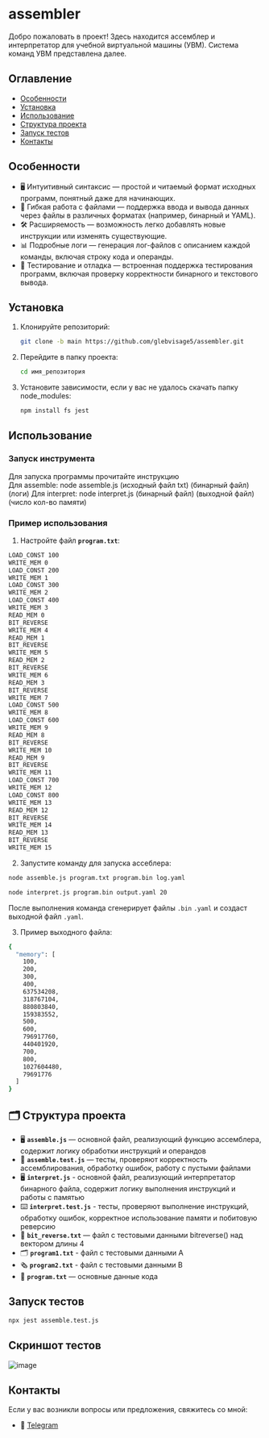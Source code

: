 # assembler

Добро пожаловать в проект! Здесь находится ассемблер и интерпретатор для учебной виртуальной машины (УВМ). Система команд УВМ представлена далее.

## Оглавление

- [Особенности](#особенности)
- [Установка](#установка)
- [Использование](#использование)
- [Структура проекта](#структура-проекта)
- [Запуск тестов](#запуск-тестов)
- [Контакты](#контакты)

## Особенности

- 🖥️ Интуитивный синтаксис — простой и читаемый формат исходных программ, понятный даже для начинающих.
- 📂 Гибкая работа с файлами — поддержка ввода и вывода данных через файлы в различных форматах (например, бинарный и YAML).
- 🛠️ Расширяемость — возможность легко добавлять новые инструкции или изменять существующие.
- 📊 Подробные логи — генерация лог-файлов с описанием каждой команды, включая строку кода и операнды.
- 🧪 Тестирование и отладка — встроенная поддержка тестирования программ, включая проверку корректности бинарного и текстового вывода.

## Установка

1. Клонируйте репозиторий:
   ```bash
   git clone -b main https://github.com/glebvisage5/assembler.git
2. Перейдите в папку проекта:
   ```bash
   cd имя_репозитория
3. Установите зависимости, если у вас не удалось скачать папку node_modules:
   ```bash
   npm install fs jest

## Использование

### Запуск инструмента

Для запуска программы прочитайте инструкцию  
Для assemble:
node assemble.js (исходный файл txt) (бинарный файл) (логи)
Для interpret:
node interpret.js (бинарный файл) (выходной файл) (число кол-во памяти)

### Пример использования

1. Настройте файл **`program.txt`**:
  ```bash
LOAD_CONST 100
WRITE_MEM 0
LOAD_CONST 200
WRITE_MEM 1
LOAD_CONST 300
WRITE_MEM 2
LOAD_CONST 400
WRITE_MEM 3
READ_MEM 0
BIT_REVERSE
WRITE_MEM 4
READ_MEM 1
BIT_REVERSE
WRITE_MEM 5
READ_MEM 2
BIT_REVERSE
WRITE_MEM 6
READ_MEM 3
BIT_REVERSE
WRITE_MEM 7
LOAD_CONST 500
WRITE_MEM 8
LOAD_CONST 600
WRITE_MEM 9
READ_MEM 8
BIT_REVERSE
WRITE_MEM 10
READ_MEM 9
BIT_REVERSE
WRITE_MEM 11
LOAD_CONST 700
WRITE_MEM 12
LOAD_CONST 800
WRITE_MEM 13
READ_MEM 12
BIT_REVERSE
WRITE_MEM 14
READ_MEM 13
BIT_REVERSE
WRITE_MEM 15
```

2. Запустите команду для запуска ассеблера:
```bash
node assemble.js program.txt program.bin log.yaml
```
```bash
node interpret.js program.bin output.yaml 20
```
После выполнения команда сгенерирует файлы `.bin` `.yaml` и создаст выходной файл `.yaml`.

3. Пример выходного файла:
```bash
{
  "memory": [
    100,
    200,
    300,
    400,
    637534208,
    318767104,
    880803840,
    159383552,
    500,
    600,
    796917760,
    440401920,
    700,
    800,
    1027604480,
    79691776
  ]
}
```

## 🗂️ Структура проекта

- 🖥️ **`assemble.js`** — основной файл, реализующий функцию ассемблера, содержит логику обработки инструкций и операндов  
- 📝 **`assemble.test.js`** — тесты, проверяют корректность ассемблирования, обработку ошибок, работу с пустыми файлами
- 🖥️ **`interpret.js`** - основной файл, реализующий интерпретатор бинарного файла, содержит логику выполнения инструкций и работы с памятью
- ⌨️ **`interpret.test.js`** - тесты, проверяют выполнение инструкций, обработку ошибок, корректное использование памяти и побитовую реверсию  
- 📂 **`bit_reverse.txt`** — файл с тестовыми данными bitreverse() над вектором длины 4
- 🗂️ **`program1.txt`** - файл с тестовыми данными A
- 🗞️ **`program2.txt`** - файл с тестовыми данными B
- 🧪 **`program.txt`** — основные данные кода

## Запуск тестов

```bash
npx jest assemble.test.js
```

## Скриншот тестов
![image](https://github.com/user-attachments/assets/a4e587b5-d9de-40c6-b198-f96e8abbda1b)

## Контакты
Если у вас возникли вопросы или предложения, свяжитесь со мной:
   - 📧 [Telegram](https://t.me/Visage2)
